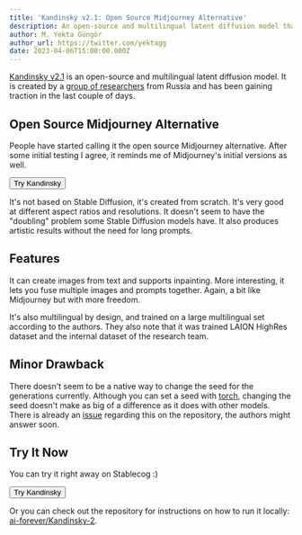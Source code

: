 ```yaml
---
title: 'Kandinsky v2.1: Open Source Midjourney Alternative'
description: An open-source and multilingual latent diffusion model that shows similarities to Midjourney's initial versions. It is now available on Stablecog!
author: M. Yekta Güngör
author_url: https://twitter.com/yektagg
date: 2023-04-06T15:00:00.000Z
---
```


<script>
  import Button from '$components/buttons/Button.svelte'
  import DocImage from '$components/docs/DocImage.svelte'
</script>

[Kandinsky v2.1](https://github.com/ai-forever/Kandinsky-2) is an open-source and multilingual latent diffusion model. It is created by a [group of researchers](https://github.com/ai-forever/Kandinsky-2#authors) from Russia and has been gaining traction in the last couple of days.

## Open Source Midjourney Alternative

People have started calling it the open source Midjourney alternative. After some initial testing I agree, it reminds me of Midjourney's initial versions as well.

<DocImage src="https://ba.stablecog.com/blog/kandinsky.jpg" width="3840" height="3208" alt="Kandinsky" />
<Button class='w-full mt-2 mb-2' href="https://stablecog.com/generate?mi=22b0857d-7edc-4d00-9cd9-45aa509db093" target="_blank">
  Try Kandinsky
</Button>

It's not based on Stable Diffusion, it's created from scratch. It's very good at different aspect ratios and resolutions. It doesn't seem to have the "doubling" problem some Stable Diffusion models have. It also produces artistic results without the need for long prompts.

## Features

It can create images from text and supports inpainting. More interesting, it lets you fuse multiple images and prompts together. Again, a bit like Midjourney but with more freedom.

<DocImage href="https://github.com/ai-forever/Kandinsky-2" src="https://ba.stablecog.com/blog/kandinsky-image-fuse-code.jpg" width="2560" height="1122" alt="Kandinsky Image Fuse" />

It's also multilingual by design, and trained on a large multilingual set according to the authors. They also note that it was trained LAION HighRes dataset and the internal dataset of the research team.

## Minor Drawback

There doesn't seem to be a native way to change the seed for the generations currently. Although you can set a seed with [torch](https://pytorch.org/), changing the seed doesn't make as big of a difference as it does with other models. There is already an [issue](https://github.com/ai-forever/Kandinsky-2/issues/27) regarding this on the repository, the authors might answer soon.

## Try It Now

You can try it right away on Stablecog :)

<Button class='mt-3 mb-2' href="https://stablecog.com/generate?mi=22b0857d-7edc-4d00-9cd9-45aa509db093" target="_blank">
  Try Kandinsky
</Button>

Or you can check out the repository for instructions on how to run it locally: [ai-forever/Kandinsky-2](https://github.com/ai-forever/Kandinsky-2).

